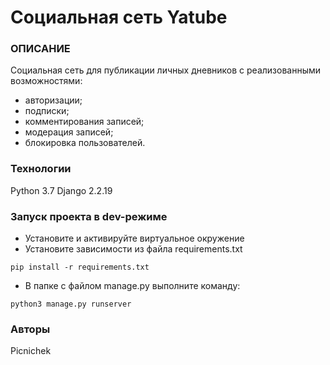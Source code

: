 # Социальная сеть Yatube
### ОПИСАНИЕ
Социальная сеть для публикации личных дневников с реализованными возможностями:
- авторизации; 
- подписки; 
- комментирования записей;
- модерация записей;
- блокировка пользователей.
### Технологии
Python 3.7
Django 2.2.19
### Запуск проекта в dev-режиме
- Установите и активируйте виртуальное окружение
- Установите зависимости из файла requirements.txt
```
pip install -r requirements.txt
``` 
- В папке с файлом manage.py выполните команду:
```
python3 manage.py runserver
```
### Авторы
Picnichek 